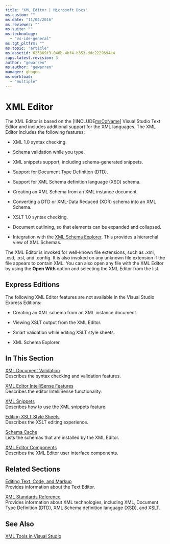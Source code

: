 ```yaml
---
title: "XML Editor | Microsoft Docs"
ms.custom: ""
ms.date: "11/04/2016"
ms.reviewer: ""
ms.suite: ""
ms.technology: 
  - "vs-ide-general"
ms.tgt_pltfrm: ""
ms.topic: "article"
ms.assetid: 623869f3-040b-4bf4-b353-ddc2229694e4
caps.latest.revision: 3
author: "gewarren"
ms.author: "gewarren"
manager: ghogen
ms.workload: 
  - "multiple"
---
```

# XML Editor
The XML Editor is based on the [!INCLUDE[msCoName](../xml-tools/includes/msconame_md.md)] Visual Studio Text Editor and includes additional support for the XML languages. The XML Editor includes the following features:  
  
-   XML 1.0 syntax checking.  
  
-   Schema validation while you type.  
  
-   XML snippets support, including schema-generated snippets.  
  
-   Support for Document Type Definition (DTD).  
  
-   Support for XML Schema definition language (XSD) schema.  
  
-   Creating an XML Schema from an XML instance document.  
  
-   Converting a DTD or XML-Data Reduced (XDR) schema into an XML Schema.  
  
-   XSLT 1.0 syntax checking.  
  
-   Document outlining, so that elements can be expanded and collapsed.  
  
-   Integration with the [XML Schema Explorer](../xml-tools/xml-schema-explorer.md). This provides a hierarchal view of XML Schemas.  
  
The XML Editor is invoked for well-known file extensions, such as .xml, .xsd, .xsl, and .config. It is also invoked on any unknown file extension if the file appears to contain XML. You can also open any file with the XML Editor by using the **Open With** option and selecting the XML Editor from the list.  
  
## Express Editions  
 The following XML Editor features are not available in the Visual Studio Express Editions:  
  
-   Creating an XML schema from an XML instance document.  
  
-   Viewing XSLT output from the XML Editor.  
  
-   Smart validation while editing XSLT style sheets.  
  
-   XML Schema Explorer.  
  
## In This Section  
 [XML Document Validation](../xml-tools/xml-document-validation.md)  
 Describes the syntax checking and validation features.  
  
 [XML Editor IntelliSense Features](../xml-tools/xml-editor-intellisense-features.md)  
 Describes the editor IntelliSense functionality.  
  
 [XML Snippets](../xml-tools/xml-snippets.md)  
 Describes how to use the XML snippets feature.  
  
 [Editing XSLT Style Sheets](../xml-tools/editing-xslt-style-sheets.md)  
 Describes the XSLT editing experience.  
  
 [Schema Cache](../xml-tools/schema-cache.md)  
 Lists the schemas that are installed by the XML Editor.  
  
 [XML Editor Components](../xml-tools/xml-editor-components.md)  
 Describes the XML Editor user interface components.  
  
## Related Sections  
 [Editing Text, Code, and Markup](http://msdn.microsoft.com/en-us/0d9c00d7-5df4-48a3-b185-2a265f055439)  
 Provides information about the Text Editor.  
  
 [XML Standards Reference](http://msdn.microsoft.com/en-us/79c78508-c9d0-423a-a00f-672e855de401)  
 Provides information about XML technologies, including XML, Document Type Definition (DTD), XML Schema definition language (XSD), and XSLT.  
  
## See Also  
 [XML Tools in Visual Studio](../xml-tools/xml-tools-in-visual-studio.md)